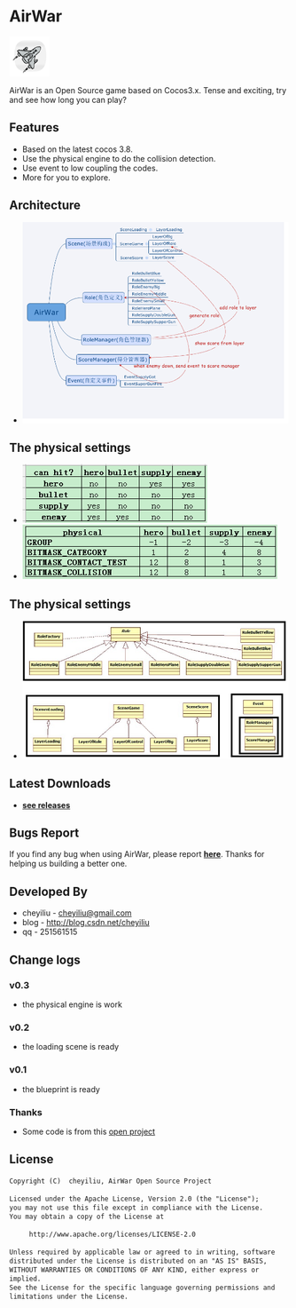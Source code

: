 # AirWar  
![Logo](https://github.com/cheyiliu/AirWar/blob/master/raw/icon.png) 

AirWar is an Open Source game based on Cocos3.x. Tense and exciting, try and see how long you can play?

## Features
 * Based on the latest cocos 3.8.
 * Use the physical engine to do the collision detection.
 * Use event to low coupling the codes.
 * More for you to explore.

## Architecture
 * ![Architecture](https://github.com/cheyiliu/AirWar/blob/master/raw/AirWar_Architecture.png) 

## The physical settings
 * ![can hit](https://github.com/cheyiliu/AirWar/blob/master/raw/can_hit.png) 
 * ![physics body](https://github.com/cheyiliu/AirWar/blob/master/raw/physics_body.png) 

## The physical settings
 * ![class](https://github.com/cheyiliu/AirWar/blob/master/raw/class.jpg) 

## Latest Downloads
 * **[see releases](https://github.com/cheyiliu/AirWar/releases)** 

## Bugs Report
If you find any bug when using AirWar, please report **[here](https://github.com/cheyiliu/AirWar/issues/new)**. Thanks for helping us building a better one.

## Developed By
 * cheyiliu - cheyiliu@gmail.com
 * blog - http://blog.csdn.net/cheyiliu
 * qq - 251561515

## Change logs

### v0.3
 * the physical engine is work

### v0.2
 * the loading scene is ready

### v0.1
 * the blueprint is ready

### Thanks
 * Some code is from this [open project](https://github.com/fusijie/Airplane_3.0)
 
## License
```
Copyright (C)  cheyiliu, AirWar Open Source Project

Licensed under the Apache License, Version 2.0 (the "License");
you may not use this file except in compliance with the License.
You may obtain a copy of the License at

     http://www.apache.org/licenses/LICENSE-2.0

Unless required by applicable law or agreed to in writing, software
distributed under the License is distributed on an "AS IS" BASIS,
WITHOUT WARRANTIES OR CONDITIONS OF ANY KIND, either express or implied.
See the License for the specific language governing permissions and
limitations under the License.
```
